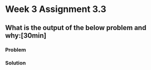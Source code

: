 # Week 3 Assignment 3.3

## What is the output of the below problem and why:[30min]

### Problem

### Solution